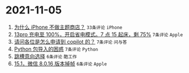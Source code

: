 # 2021-11-05

1. [为什么 iPhone 不做主题商店？](https://www.v2ex.com/t/813186) `33条评论` `iPhone`
1. [13pro 充电至 100%，开启省电模式。7 点 15 起床，剩 75%](https://www.v2ex.com/t/813191) `7条评论` `Apple`
1. [请问各位是怎么申请到 copilot 的？](https://www.v2ex.com/t/813188) `7条评论` `问与答`
1. [Python 包导入的困惑](https://www.v2ex.com/t/813185) `7条评论` `Python`
1. [跳槽意向选择](https://www.v2ex.com/t/813190) `6条评论` `酷工作`
1. [15.1，微信 8.0.16 版本掉帧](https://www.v2ex.com/t/813183) `6条评论` `Apple`
